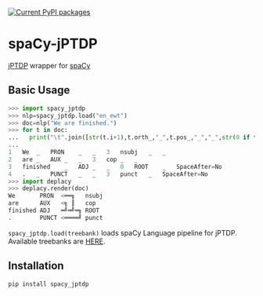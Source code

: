 [![Current PyPI packages](https://badge.fury.io/py/spacy-jptdp.svg)](https://pypi.org/project/spacy-jptdp/)

# spaCy-jPTDP

[jPTDP](https://github.com/datquocnguyen/jPTDP) wrapper for [spaCy](https://spacy.io)

## Basic Usage

```py
>>> import spacy_jptdp
>>> nlp=spacy_jptdp.load("en_ewt")
>>> doc=nlp("We are finished.")
>>> for t in doc:
...   print("\t".join([str(t.i+1),t.orth_,"_",t.pos_,"_","_",str(0 if t.head==t else t.head.i+1),t.dep_,"_","_" if t.whitespace_ else "SpaceAfter=No"]))
...
1	We	_	PRON	_	_	3	nsubj	_	_
2	are	_	AUX	_	_	3	cop	_	_
3	finished	_	ADJ	_	_	0	ROOT	_	SpaceAfter=No
4	.	_	PUNCT	_	_	3	punct	_	SpaceAfter=No
>>> import deplacy
>>> deplacy.render(doc)
We       PRON  <══╗   nsubj
are      AUX   <╗ ║   cop
finished ADJ   ═╝═╝═╗ ROOT
.        PUNCT <════╝ punct
```

`spacy_jptdp.load(treebank)` loads spaCy Language pipeline for jPTDP. Available treebanks are [HERE](https://github.com/KoichiYasuoka/spaCy-jPTDP/tree/master/treebanks).

## Installation

```sh
pip install spacy_jptdp
```

